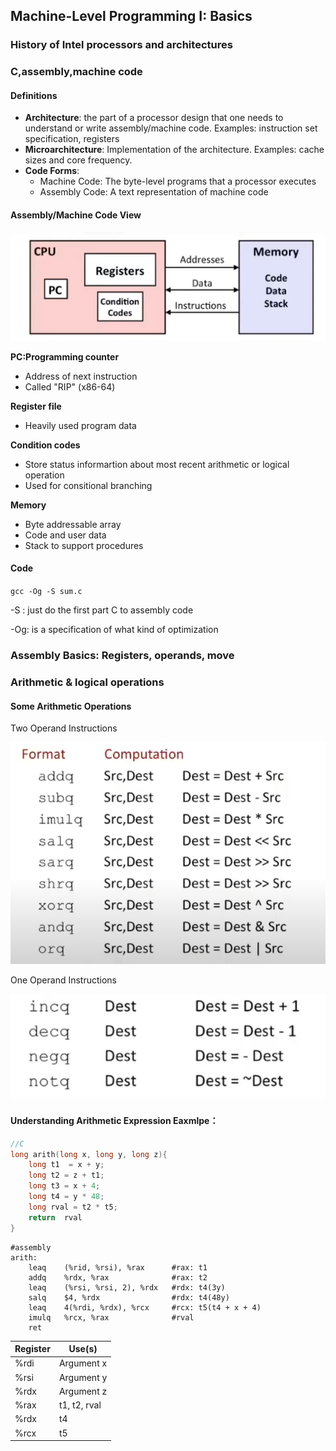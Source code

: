 ## Machine-Level Programming I: Basics

### History of Intel processors and architectures

### C,assembly,machine code

#### Definitions

- **Architecture**: the part of a processor design that one needs to understand or write assembly/machine code. Examples: instruction set specification, registers
- **Microarchitecture**: Implementation of the architecture.
  Examples: cache sizes and core frequency.
- **Code Forms**:
  - Machine Code: The byte-level programs that a processor executes
  - Assembly Code: A text representation of machine code

#### Assembly/Machine Code View

![](.\A-McodeView.png)

**PC:Programming counter**

- Address of next instruction
- Called "RIP" (x86-64)

**Register file**

- Heavily used program data

**Condition codes**

- Store status informartion about most recent arithmetic or logical operation
- Used for consitional branching

**Memory**

- Byte addressable array
- Code and user data
- Stack to support procedures

#### Code

`gcc -Og -S sum.c`

-S : just do the first part C to assembly code

-Og: is a specification of what kind of optimization

### Assembly Basics: Registers, operands, move



### Arithmetic & logical operations

#### Some Arithmetic Operations

Two Operand Instructions

![assemblyop](.\assemblyop.png)

One Operand Instructions

![assemblyop1](.\assemblyop1.png)

#### Understanding Arithmetic Expression Eaxmlpe：

```c
//C
long arith(long x, long y, long z){
	long t1  = x + y;
	long t2 = z + t1;
	long t3 = x + 4;
	long t4 = y * 48;
	long rval = t2 * t5;
	return  rval
}


```

```assembly
#assembly
arith:
	leaq	(%rid, %rsi), %rax  	#rax: t1
    addq	%rdx, %rax         		#rax: t2	
    leaq	(%rsi, %rsi, 2), %rdx	#rdx: t4(3y)
    salq	$4, %rdx				#rdx: t4(48y)
    leaq	4(%rdi, %rdx), %rcx		#rcx: t5(t4 + x + 4)
    imulq	%rcx, %rax				#rval
    ret
```

| Register | Use(s)       |
| -------- | ------------ |
| %rdi     | Argument x   |
| %rsi     | Argument y   |
| %rdx     | Argument z   |
| %rax     | t1, t2, rval |
| %rdx     | t4           |
| %rcx     | t5           |


